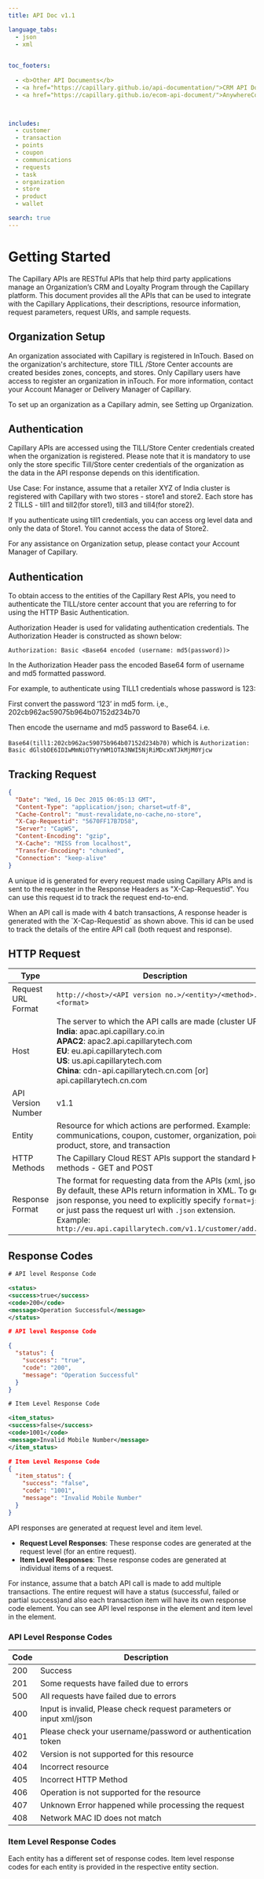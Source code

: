 ```yaml
---
title: API Doc v1.1

language_tabs:
  - json
  - xml
  

toc_footers:
  
  - <b>Other API Documents</b>
  - <a href="https://capillary.github.io/api-documentation/">CRM API Documentation v2.0</a>
  - <a href="https://capillary.github.io/ecom-api-document/">AnywhereCommerce API Documentation</a>
  


includes:
  - customer
  - transaction
  - points
  - coupon
  - communications
  - requests
  - task
  - organization
  - store
  - product
  - wallet

search: true
---
```


# Getting Started
The Capillary APIs are RESTful APIs that help third party applications manage an Organization’s CRM and Loyalty Program through the Capillary platform. This document provides all the APIs that can be used to integrate with the Capillary Applications, their descriptions, resource information, request parameters, request URIs, and sample requests.



## Organization Setup
An organization associated with Capillary is registered in InTouch. Based on the organization's architecture, store TILL /Store Center accounts are created besides zones, concepts, and stores. Only Capillary users have access to register an organization in inTouch. For more information, contact your  Account Manager or Delivery Manager of Capillary.

To set up an organization as a Capillary admin, see Setting up Organization. 
 

## Authentication
Capillary APIs are accessed using the TILL/Store Center credentials created when the organization is registered. Please note that it is mandatory to use only the store specific Till/Store center credentials of the organization as the data in the API response depends on this identification.

<aside class="notice">
Use Case: 
For instance, assume that a retailer XYZ of India cluster is registered with Capillary with two stores - store1 and store2. Each store has 2 TILLS - till1 and till2(for store1), till3 and till4(for store2). 

If you authenticate using till1 credentials, you can access org level data and only the data of Store1. You cannot access the data of Store2.
</aside>


<aside class="warning">
For any assistance on Organization setup, please contact your Account Manager of Capillary.
</aside>


## Authentication
To obtain access to the entities of the Capillary Rest APIs, you need to authenticate the TILL/store center account that you are referring to for using the HTTP Basic Authentication.

Authorization Header is used for validating authentication credentials. The Authorization Header is constructed as shown below:

`Authorization: Basic <Base64 encoded (username: md5(password))>`

In the Authorization Header pass the encoded Base64 form of username and md5 formatted password.


<aside class="notice">
For example, to authenticate using TILL1 credentials whose password is 123: <br>

First convert the password ‘123’ in md5 form. i,e., 202cb962ac59075b964b07152d234b70 <br>

Then encode the username and md5 password to Base64. i.e. <br>

`Base64(till1:202cb962ac59075b964b07152d234b70)` which is `Authorization: Basic dGlsbDE6IDIwMmNiOTYyYWM1OTA3NWI5NjRiMDcxNTJkMjM0Yjcw`
</aside>


## Tracking Request
```json
{
  "Date": "Wed, 16 Dec 2015 06:05:13 GMT",
  "Content-Type": "application/json; charset=utf-8",
  "Cache-Control": "must-revalidate,no-cache,no-store",
  "X-Cap-Requestid": "5670FF17B7D58",
  "Server": "CapWS",
  "Content-Encoding": "gzip",
  "X-Cache": "MISS from localhost",
  "Transfer-Encoding": "chunked",
  "Connection": "keep-alive"
}
```
A unique id is generated for every request made using Capillary APIs and is sent to the requester in the Response Headers as "X-Cap-Requestid". 
You can use this request id to track the request end-to-end.
<aside class="notice"
It is recommended to note the `X-Cap-Requestid` of a request for future requirements.


<aside class="notice">
When an API call is made with 4 batch transactions, A response header is generated with the `X-Cap-Requestid` as shown above. This id can be used to track the details of the entire API call (both request and response).
</aside>

## HTTP Request
Type | Description
---- | -----------
Request URL Format | `http://<host>/<API version no.>/<entity>/<method>.<format>`
Host | The server to which the API calls are made (cluster URL). <br>**India**: apac.api.capillary.co.in <br>**APAC2**: apac2.api.capillarytech.com <br>**EU**: eu.api.capillarytech.com <br>**US**: us.api.capillarytech.com <br>**China**: cdn-api.capillarytech.cn.com [or] api.capillarytech.cn.com
API Version Number | v1.1
Entity | Resource for which actions are performed. Example: communications, coupon, customer, organization, points, product, store, and transaction
HTTP Methods | The Capillary Cloud REST APIs support the standard HTTP methods - GET and POST
Response Format | The format for requesting data from the APIs (xml, json). By default, these APIs return information in XML. To get json response, you need to explicitly specify `format=json` or just pass the request url with `.json` extension. <br>Example: `http://eu.api.capillarytech.com/v1.1/customer/add.json`

## Response Codes
```xml
# API level Response Code

<status>
<success>true</success>
<code>200</code>
<message>Operation Successful</message>
</status>
```

```json
# API level Response Code

{
  "status": {
    "success": "true",
    "code": "200",
    "message": "Operation Successful"
  }
}
```



```xml
# Item Level Response Code

<item_status>
<success>false</success>
<code>1001</code>
<message>Invalid Mobile Number</message>
</item_status>
```

```json
# Item Level Response Code
{
  "item_status": {
    "success": "false",
    "code": "1001",
    "message": "Invalid Mobile Number"
  }
}

```

API responses are generated at request level and item level.

* **Request Level Responses**: These response codes are generated at the request level (for an entire request).
* **Item Level Responses**: These response codes are generated at individual items of a request.

<aside class="notice"> For instance, assume that a batch API call is made to add multiple transactions. The entire request will have a status (successful, failed or partial success)and also each transaction item will have its own response code element. You can see API level response in the <status> element and item level in the <item_status> element.
</aside>

### API Level Response Codes

Code | Description
---- | -----------
200 | Success
201 | Some requests have failed due to errors
500 | All requests have failed due to errors
400 | Input is invalid, Please check request parameters or input xml/json
401 | Please check your username/password or authentication token
402 | Version is not supported for this resource
404 | Incorrect resource
405 | Incorrect HTTP Method
406 | Operation is not supported for the resource
407 | Unknown Error happened while processing the request
408 | Network MAC ID does not match 

### Item Level Response Codes
Each entity has a different set of response codes. Item level response codes for each entity is provided in the respective entity section. 



















